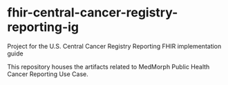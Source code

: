 # fhir-central-cancer-registry-reporting-ig
Project for the U.S. Central Cancer Registry Reporting FHIR implementation guide

This repository houses the artifacts related to MedMorph Public Health Cancer Reporting Use Case.

